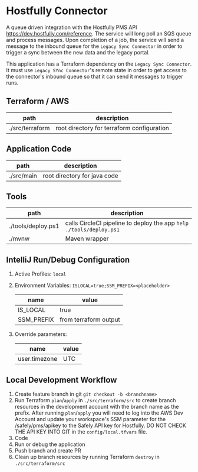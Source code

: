 # Hostfully Connector

A queue driven integration with the Hostfully PMS API <https://dev.hostfully.com/reference>. The service will long poll an SQS queue and process messages. Upon completion of a job, the service will send a message to the inbound queue for the `Legacy Sync Connector` in order to trigger a sync between the new data and the legacy portal.

This application has a Terraform dependency on the `Legacy Sync Connector`. It must use `Legacy SYnc Connector`'s remote state in order to get access to the connector's inbound queue so that it can send it messages to trigger runs.

## Terraform / AWS

| path            | description                                |
| --------------- | ------------------------------------------ |
| ./src/terraform | root directory for terraform configuration |

## Application Code

| path       | description                  |
| ---------- | ---------------------------- |
| ./src/main | root directory for java code |

## Tools

| path               | description                                                         |
| ------------------ | ------------------------------------------------------------------- |
| ./tools/deploy.ps1 | calls CircleCI pipeline to deploy the app `help ./tools/deploy.ps1` |
| ./mvnw             | Maven wrapper                                                       |

## IntelliJ Run/Debug Configuration

1. Active Profiles: `local`
2. Environment Variables: `ISLOCAL=true;SSM_PREFIX=<placeholder>`

    | name       | value                 |
    | ---------- | --------------------- |
    | IS_LOCAL   | true                  |
    | SSM_PREFIX | from terraform output |

3. Override parameters:

    | name          | value |
    | ------------- | ----- |
    | user.timezone | UTC   |

## Local Development Workflow

1. Create feature branch in git `git checkout -b <branchname>`
2. Run Terraform `plan`/`apply` in `./src/terraform/src` to create branch resources in the development account with the branch name as the prefix. After running `plan`/`apply` you will need to log into the AWS Dev Account and update your workspace's SSM parameter for the /safely/pms/apikey to the Safely API key for Hostfully. DO NOT CHECK THE API KEY INTO GIT in the `config/local.tfvars` file.
3. Code
4. Run or debug the application
5. Push branch and create PR
6. Clean up branch resources by running Terraform `destroy` in `./src/terraform/src`
